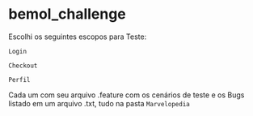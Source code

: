 # bemol_challenge


 Escolhi os seguintes escopos para Teste:

 ``` 
 Login

 Checkout
 
 Perfil
 ```
 
 Cada um com seu arquivo .feature com os cenários de teste e os Bugs listado em um arquivo .txt, tudo na pasta  `Marvelopedia` 
